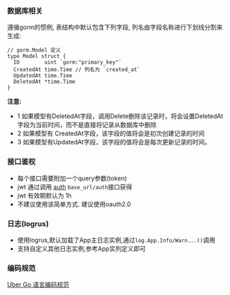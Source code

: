 ### 数据库相关
遵循gorm的惯例, 表结构中默认包含下列字段, 列名由字段名称进行下划线分割来生成:

```
// gorm.Model 定义
type Model struct {
  ID        uint `gorm:"primary_key"`
  CreatedAt time.Time // 列名为 `created_at`
  UpdatedAt time.Time
  DeletedAt *time.Time 
}
```

**注意:**
 - 1 如果模型有DeletedAt字段，调用Delete删除该记录时，将会设置DeletedAt字段为当前时间，而不是直接将记录从数据库中删除
 - 2 如果模型有 CreatedAt字段，该字段的值将会是初次创建记录的时间
 - 3 如果模型有UpdatedAt字段，该字段的值将会是每次更新记录的时间。

### 接口鉴权
 - 每个接口需要附加一个query参数(token)
 - jwt 通过调用 [auth]() `base_url/auth`接口获得
 - jwt 有效期默认为 1h
 - 不建议使用该简单方式. 建议使用oauth2.0

### 日志(logrus)
 - 使用logrus,默认加载了App主日志实例,通过`log.App.Info/Warn...()`调用
 - 支持自定义其他日志实例,参考App实列定义即可

### 编码规范
[Uber Go 语言编码规范](https://github.com/xxjwxc/uber_go_guide_cn)
